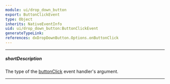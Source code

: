 ```yaml
---
module: ui/drop_down_button
export: ButtonClickEvent
type: Object
inherits: NativeEventInfo
uid: ui/drop_down_button:ButtonClickEvent
generateTypeLink: 
references: dxDropDownButton.Options.onButtonClick
---
```

---
##### shortDescription
The type of the [buttonClick]({basewidgetpath}/Events/#buttonClick) event handler's argument.

---
<!-- Description goes here -->